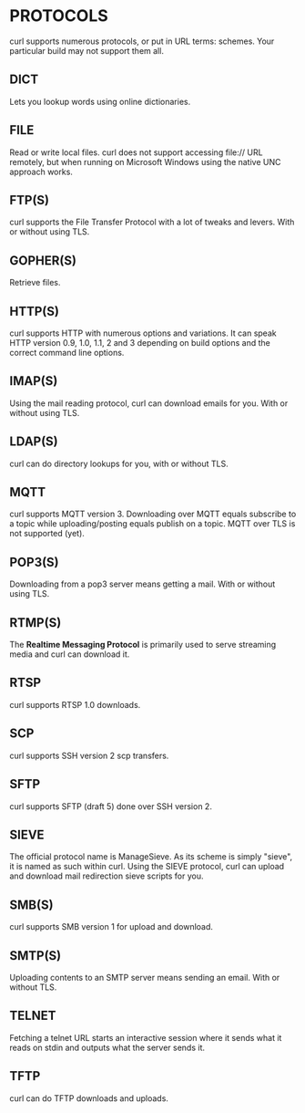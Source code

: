 <!-- Copyright (C) Daniel Stenberg, <daniel@haxx.se>, et al. -->
<!-- SPDX-License-Identifier: curl -->
# PROTOCOLS
curl supports numerous protocols, or put in URL terms: schemes. Your
particular build may not support them all.
## DICT
Lets you lookup words using online dictionaries.
## FILE
Read or write local files. curl does not support accessing file:// URL
remotely, but when running on Microsoft Windows using the native UNC approach
works.
## FTP(S)
curl supports the File Transfer Protocol with a lot of tweaks and levers. With
or without using TLS.
## GOPHER(S)
Retrieve files.
## HTTP(S)
curl supports HTTP with numerous options and variations. It can speak HTTP
version 0.9, 1.0, 1.1, 2 and 3 depending on build options and the correct
command line options.
## IMAP(S)
Using the mail reading protocol, curl can download emails for you. With or
without using TLS.
## LDAP(S)
curl can do directory lookups for you, with or without TLS.
## MQTT
curl supports MQTT version 3. Downloading over MQTT equals subscribe to a
topic while uploading/posting equals publish on a topic. MQTT over TLS is not
supported (yet).
## POP3(S)
Downloading from a pop3 server means getting a mail. With or without using
TLS.
## RTMP(S)
The **Realtime Messaging Protocol** is primarily used to serve streaming media
and curl can download it.
## RTSP
curl supports RTSP 1.0 downloads.
## SCP
curl supports SSH version 2 scp transfers.
## SFTP
curl supports SFTP (draft 5) done over SSH version 2.
## SIEVE
The official protocol name is ManageSieve. As its scheme is simply "sieve",
it is named as such within curl.
Using the SIEVE protocol, curl can upload and download mail redirection
sieve scripts for you.
## SMB(S)
curl supports SMB version 1 for upload and download.
## SMTP(S)
Uploading contents to an SMTP server means sending an email. With or without
TLS.
## TELNET
Fetching a telnet URL starts an interactive session where it sends what it
reads on stdin and outputs what the server sends it.
## TFTP
curl can do TFTP downloads and uploads.

